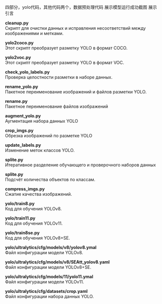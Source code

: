 四部分，yolo代码，其他代码两个，数据预处理代码
展示模型运行成功截图
展示引言


**cleanup.py**  
Скрипт для очистки данных и исправления несоответствий между изображениями и метками.

**yolo2coco.py**  
Этот скрипт преобразует разметку YOLO в формат COCO.

**yolo2voc.py**  
Этот скрипт преобразует разметку YOLO в формат VOC.

**check_yolo_labels.py**  
Проверка целостности разметки в наборе данных.

**rename_yolo.py**  
Пакетное переименование изображений и файлов разметки YOLO.

**rename.py**  
Пакетное переименование файлов изображений

**augment_yolo.py**  
Аугментация набора данных YOLO

**crop_imgs.py**  
Обрезка изображений по разметке YOLO

**update_labels.py**  
Изменение меток классов YOLO.

**splite.py**  
Итеративное разделение обучающего и проверочного наборов данных

**splite.py**  
Подсчёт количества объектов по классам.

**compress_imgs.py**  
Сжатие качества изображений.

**yolo/train8.py**  
Код для обучения YOLOv8.

**yolo/train11.py**  
Код для обучения YOLOv11.

**yolo/train8se.py**  
Код для обучения YOLOv8+SE.

**yolo/ultralytics/cfg/models/v8/yolov8.ymal**  
Файл конфигурации модели YOLOv8.

**yolo/ultralytics/cfg/models/v8/SEAtt_yolov8.yaml**  
Файл конфигурации модели YOLOv8+SE.

**yolo/ultralytics/cfg/models/11/yolo11.ymal**  
Файл конфигурации модели YOLOv11.

**yolo/ultralytics/cfg/datasets/crop.yaml**  
Файл конфигурации набора данных YOLO.

